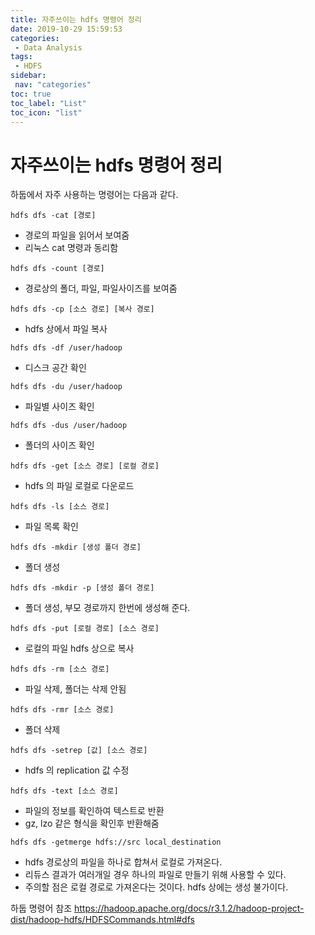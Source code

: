 ```yaml
---
title: 자주쓰이는 hdfs 명령어 정리
date: 2019-10-29 15:59:53
categories: 
 - Data Analysis
tags: 
 - HDFS
sidebar:
 nav: "categories"
toc: true
toc_label: "List"
toc_icon: "list"
---
```


# 자주쓰이는 hdfs 명령어 정리

하둡에서 자주 사용하는 명령어는 다음과 같다.

```
hdfs dfs -cat [경로]
```
- 경로의 파일을 읽어서 보여줌
- 리눅스 cat 명령과 동리함

```
hdfs dfs -count [경로]
```
- 경로상의 폴더, 파일, 파일사이즈를 보여줌

```
hdfs dfs -cp [소스 경로] [복사 경로]
```
- hdfs 상에서 파일 복사

```
hdfs dfs -df /user/hadoop
```
- 디스크 공간 확인

```
hdfs dfs -du /user/hadoop
```
- 파일별 사이즈 확인

```
hdfs dfs -dus /user/hadoop
```
- 폴더의 사이즈 확인

```
hdfs dfs -get [소스 경로] [로컬 경로]
```
- hdfs 의 파일 로컬로 다운로드

```
hdfs dfs -ls [소스 경로]
```
- 파일 목록 확인

```
hdfs dfs -mkdir [생성 폴더 경로]
```
- 폴더 생성

```
hdfs dfs -mkdir -p [생성 폴더 경로]
```
 - 폴더 생성, 부모 경로까지 한번에 생성해 준다. 

```
hdfs dfs -put [로컬 경로] [소스 경로]
```
 - 로컬의 파일 hdfs 상으로 복사

```
hdfs dfs -rm [소스 경로]
```
 - 파일 삭제, 폴더는 삭제 안됨

```
hdfs dfs -rmr [소스 경로]
```
 - 폴더 삭제

```
hdfs dfs -setrep [값] [소스 경로]
```
  - hdfs 의 replication 값 수정

```
hdfs dfs -text [소스 경로]
```
 - 파일의 정보를 확인하여 텍스트로 반환
 - gz, lzo 같은 형식을 확인후 반환해줌

```
hdfs dfs -getmerge hdfs://src local_destination
```
- hdfs 경로상의 파일을 하나로 합쳐서 로컬로 가져온다. 
- 리듀스 결과가 여러개일 경우 하나의 파일로 만들기 위해 사용할 수 있다. 
- 주의할 점은 로컬 경로로 가져온다는 것이다. hdfs 상에는 생성 불가이다. 




하둡 명령어 참조
https://hadoop.apache.org/docs/r3.1.2/hadoop-project-dist/hadoop-hdfs/HDFSCommands.html#dfs

